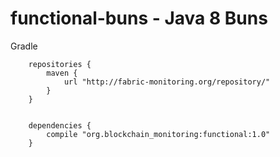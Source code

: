 # functional-buns - Java 8 Buns

Gradle

        repositories {
            maven {
                url "http://fabric-monitoring.org/repository/"
            }
        }


        dependencies {
            compile "org.blockchain_monitoring:functional:1.0"
        }
